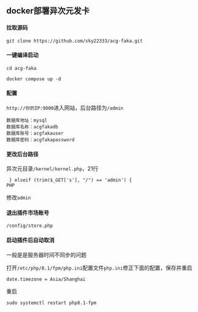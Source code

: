 ## docker部署异次元发卡

#### 拉取源码
```
git clone https://github.com/sky22333/acg-faka.git
```
#### 一键编译启动
```
cd acg-faka
```
```
docker compose up -d
```

#### 配置

`http://你的IP:9000`进入网站，后台路径为`/admin`


```
数据库地址：mysql
数据库名称：acgfakadb
数据库账号：acgfakauser
数据库密码：acgfakapassword
```



#### 更改后台路径

异次元目录`/kernel/kernel.php`，21行 
```
 } elseif (trim($_GET['s'], "/") == 'admin') {
PHP
```
修改`admin`

#### 退出插件市场账号
```
/config/store.php
```


#### 启动插件后自动取消

一般是是服务器时间不同步的问题

打开`/etc/php/8.1/fpm/php.ini`配置文件`php.ini`修正下面的配置，保存并重启

`date.timezone = Asia/Shanghai`

重启
```
sudo systemctl restart php8.1-fpm
```
